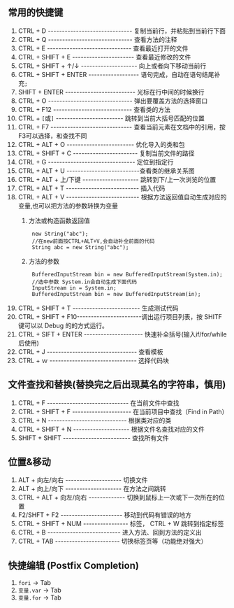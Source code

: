 ## 常用的快捷键

1. CTRL + D ------------------------------ 复制当前行，并粘贴到当前行下面
2. CTRL + Q ------------------------------ 查看方法的注释
3. CTRL + E ------------------------------ 查看最近打开的文件
4. CTRL + SHIFT + E ---------------------- 查看最近修改的文件
5. CTRL + SHIFT + ↑/↓ -------------------- 向上或者向下移动当前行
6. CTRL + SHIFT + ENTER ------------------ 语句完成，自动在语句结尾补充`;`
7. SHIFT + ENTER ------------------------- 光标在行中间的时候换行
8. CTRL + O ------------------------------ 弹出要覆盖方法的选择窗口
9. CTRL + F12 ---------------------------- 查看类的方法
10. CTRL +  `[`或`]` ------------------------ 跳转到当前大括号匹配的位置
11. CTRL + F7 ----------------------------- 查看当前元素在文档中的引用，按F3可以选择，和查找不同
12. CTRL + ALT + O ------------------------  优化导入的类和包
13. CTRL + SHIFT + C ----------------------- 复制当前文件的路径
14. CTRL + G ------------------------------- 定位到指定行
15. CTRL + ALT + U --------------------------查看类的继承关系图
16. CTRL + ALT + 上/下键 -------------------- 跳转到下/上一次浏览的位置
17. CTRL + ALT + T -------------------------- 插入代码
18. CTRL + ALT + V -------------------------- 根据方法返回值自动生成对应的变量,也可以把方法的参数转换为变量
    1. 方法或构造函数返回值
    
            new String("abc");
            //在new前面按CTRL+ALT+V,会自动补全前面的代码
            String abc = new String("abc");
    2. 方法的参数

            BufferedInputStream bin = new BufferedInputStream(System.in);
            //选中参数 System.in会自动生成下面代码
            InputStream in = System.in;
            BufferedInputStream bin = new BufferedInputStream(in);

19. CTRL + SHIFT + T ------------------------ 生成测试代码 
20. CTRL + SHIFT + F10-----------------------调出运行项目列表，按 SHITF 键可以以 Debug 的的方式运行。
21. CTRL + SIFT + ENTER --------------------- 快速补全括号(输入if/for/while后使用)
22. CTRL + J -------------------------------- 查看模板
23. CTRL + ｗ ------------------------------- 选择代码块

## 文件查找和替换(替换完之后出现莫名的字符串，慎用)

1. CTRL + F ----------------------------- 在当前文件中查找
2. CTRL + SHIFT + F --------------------- 在当前项目中查找（Find in Path）
3. CTRL + N ---------------------------- 根据类对应的类
4. CTRL + SHIFT + N -------------------- 根据文件名查找对应的文件
5. SHIFT + SHIFT ------------------------ 查找所有文件

## 位置&移动

1. ALT + 向左/向右 -------------------- 切换文件
2. ALT + 向上/向下 -------------------- 在方法之间跳转
3. CTRL + ALT + 向左/向右 ------------- 切换到鼠标上一次或下一次所在的位置
4. F2/SHFT + F2 ---------------------- 移动到代码有错误的地方
5. CTRL + SHIFT + NUM ---------------- 标签， CTRL + W 跳转到指定标签
6. CTRL + B -------------------------- 进入方法、回到方法的定义出
7. CTRL + TAB ----------------------- 切换标签页等（功能绝对强大）

## 快捷编辑 (Postfix Completion)

1.   `fori` -> Tab
2.   `变量.var` -> Tab
3.   `变量.for` -> Tab
